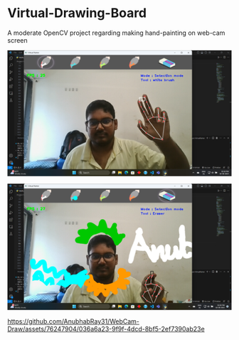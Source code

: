 # Virtual-Drawing-Board
A moderate OpenCV project regarding making hand-painting on web-cam screen



![alt text](https://github.com/AnubhabRay31/Virtual-Drawing-Board/blob/main/Sample/Screenshot%202023-08-02%20141858.png?raw=true)

![alt text](https://github.com/AnubhabRay31/Virtual-Drawing-Board/blob/main/Sample/Screenshot%202023-08-02%20142051.png?raw=true)


https://github.com/AnubhabRay31/WebCam-Draw/assets/76247904/036a6a23-9f9f-4dcd-8bf5-2ef7390ab23e



